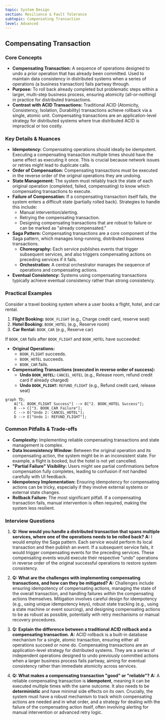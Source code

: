 ```yaml
---
topic: System Design
section: Resilience & Fault Tolerance
subtopic: Compensating Transaction
level: Advanced
---
```


## Compensating Transaction
### Core Concepts

*   **Compensating Transaction:** A sequence of operations designed to undo a prior operation that has already been committed. Used to maintain data consistency in distributed systems when a series of operations (a business transaction) fails partway through.
*   **Purpose:** To roll back already completed but problematic steps within a larger, multi-step business process, ensuring atomicity (all-or-nothing) in practice for distributed transactions.
*   **Contrast with ACID Transactions:** Traditional ACID (Atomicity, Consistency, Isolation, Durability) transactions achieve rollback via a single, atomic unit. Compensating transactions are an application-level strategy for distributed systems where true distributed ACID is impractical or too costly.

### Key Details & Nuances

*   **Idempotency:** Compensating operations should ideally be idempotent. Executing a compensating transaction multiple times should have the same effect as executing it once. This is crucial because network issues or retries might lead to duplicate calls.
*   **Order of Compensation:** Compensating transactions must be executed in the reverse order of the original operations they are undoing.
*   **State Management:** The system must reliably track the state of each original operation (completed, failed, compensating) to know which compensating transactions to execute.
*   **Failure of Compensation:** If a compensating transaction itself fails, the system enters a difficult state (partially rolled back). Strategies to handle this include:
    *   Manual intervention/alerting.
    *   Retrying the compensating transaction.
    *   Designing compensating transactions that are robust to failure or can be marked as "already compensated."
*   **Saga Pattern:** Compensating transactions are a core component of the Saga pattern, which manages long-running, distributed business transactions.
    *   **Choreography:** Each service publishes events that trigger subsequent services, and also triggers compensating actions on preceding services if it fails.
    *   **Orchestration:** A central orchestrator manages the sequence of operations and compensating actions.
*   **Eventual Consistency:** Systems using compensating transactions typically achieve eventual consistency rather than strong consistency.

### Practical Examples

Consider a travel booking system where a user books a flight, hotel, and car rental.

1.  **Flight Booking:** `BOOK_FLIGHT` (e.g., Charge credit card, reserve seat)
2.  **Hotel Booking:** `BOOK_HOTEL` (e.g., Reserve room)
3.  **Car Rental:** `BOOK_CAR` (e.g., Reserve car)

If `BOOK_CAR` fails after `BOOK_FLIGHT` and `BOOK_HOTEL` have succeeded:

*   **Original Operations:**
    *   `BOOK_FLIGHT` succeeds.
    *   `BOOK_HOTEL` succeeds.
    *   `BOOK_CAR` fails.
*   **Compensating Transactions (executed in reverse order of success):**
    *   **Undo `BOOK_HOTEL`:** `CANCEL_HOTEL` (e.g., Release room, refund credit card if already charged)
    *   **Undo `BOOK_FLIGHT`:** `REFUND_FLIGHT` (e.g., Refund credit card, release seat)

```mermaid
graph TD;
    A["1. BOOK_FLIGHT Success"] --> B["2. BOOK_HOTEL Success"];
    B --> C["3. BOOK_CAR Failure"];
    C --> D["Undo 2: CANCEL_HOTEL"];
    D --> E["Undo 1: REFUND_FLIGHT"];
```

### Common Pitfalls & Trade-offs

*   **Complexity:** Implementing reliable compensating transactions and state management is complex.
*   **Data Inconsistency Window:** Between the original operation and its compensating action, the system might be in an inconsistent state. For example, a flight is booked, but the hotel is not yet cancelled.
*   **"Partial Failure" Visibility:** Users might see partial confirmations before compensation fully completes, leading to confusion if not handled carefully with UI feedback.
*   **Idempotency Implementation:** Ensuring idempotency for compensating actions can be tricky, especially if they involve external systems or external state changes.
*   **Rollback Failure:** The most significant pitfall. If a compensating transaction fails, manual intervention is often required, making the system less resilient.

### Interview Questions

1.  **Q: How would you handle a distributed transaction that spans multiple services, where one of the operations needs to be rolled back?**
    **A:** I would employ the Saga pattern. Each service would perform its local transaction and then publish an event. If a subsequent service fails, it would trigger compensating events for the preceding services. These compensating events would execute their respective "undo" operations in reverse order of the original successful operations to restore system consistency.

2.  **Q: What are the challenges with implementing compensating transactions, and how can they be mitigated?**
    **A:** Challenges include ensuring idempotency of compensating actions, managing the state of the overall transaction, and handling failures *within* the compensating actions themselves. Mitigation involves careful design for idempotency (e.g., using unique idempotency keys), robust state tracking (e.g., using a state machine or event sourcing), and designing compensating actions to be as robust as possible, potentially with retry mechanisms or manual recovery procedures.

3.  **Q: Explain the difference between a traditional ACID rollback and a compensating transaction.**
    **A:** ACID rollback is a built-in database mechanism for a single, atomic transaction, ensuring either all operations succeed or none do. Compensating transactions are an application-level strategy for distributed systems. They are a series of independent operations designed to undo previously committed actions when a larger business process fails partway, aiming for eventual consistency rather than immediate atomicity across services.

4.  **Q: What makes a compensating transaction "good" or "reliable"?**
    **A:** A reliable compensating transaction is **idempotent**, meaning it can be executed multiple times with the same outcome. It also needs to be **deterministic** and have minimal side effects on its own. Crucially, the system must have a robust mechanism to track which compensating actions are needed and in what order, and a strategy for dealing with the failure of the compensating action itself, often involving alerting for manual intervention or advanced retry logic.